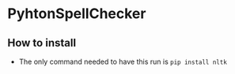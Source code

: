 # PyhtonSpellChecker

## How to install
 - The only command needed to have this run is `pip install nltk`

